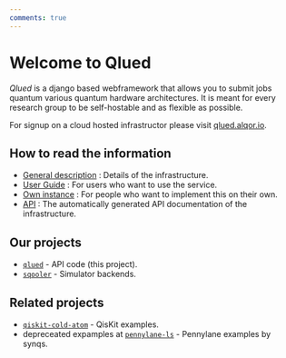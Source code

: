 ```yaml
---
comments: true
---
```


# Welcome to Qlued

*Qlued* is a django based webframework that allows you to submit jobs quantum various quantum hardware architectures. It is meant for every research group to be self-hostable and as flexible as possible.

For signup on a cloud hosted infrastructor please visit [qlued.alqor.io](https://qlued.alqor.io/).

## How to read the information

* [General description](guides/gen_guide.md) : Details of the infrastructure.
* [User Guide](guides/user_guide.md) : For users who want to use the service.
* [Own instance](guides/local_installation.md) : For people who want to implement this on their own.
* [API](https://qlued.alqor.io/api/v1/docs) : The automatically generated API documentation of the infrastructure.

## Our projects
* [``qlued``](https://github.com/alqor-ug/qlued) - API code (this project).
* [``sqooler``](https://github.com/alqor-ug/sqooler) - Simulator backends.

## Related projects

* [``qiskit-cold-atom``](https://github.com/Qiskit-Extensions/qiskit-cold-atom) - QisKit examples.
* depreceated expamples at [``pennylane-ls``](https://github.com/synqs/pennylane-ls) - Pennylane examples by synqs.
